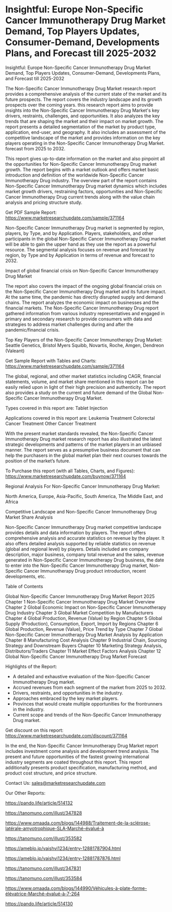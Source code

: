 # Insightful: Europe Non-Specific Cancer Immunotherapy Drug Market Demand, Top Players Updates, Consumer-Demand, Developments Plans, and Forecast till 2025-2032
Insightful: Europe Non-Specific Cancer Immunotherapy Drug Market Demand, Top Players Updates, Consumer-Demand, Developments Plans, and Forecast till 2025-2032

The Non-Specific Cancer Immunotherapy Drug Market research report provides a comprehensive analysis of the current state of the market and its future prospects. The report covers the industry landscape and its growth prospects over the coming years. this research report aims to provide insights into the Non-Specific Cancer Immunotherapy Drug Market's key drivers, restraints, challenges, and opportunities. It also analyzes the key trends that are shaping the market and their impact on market growth. The report presents a detailed segmentation of the market by product type, application, end-user, and geography. It also includes an assessment of the competitive landscape of the market and provides information on the key players operating in the Non-Specific Cancer Immunotherapy Drug Market. forecast from 2025 to 2032.

This report gives up-to-date information on the market and also pinpoint all the opportunities for Non-Specific Cancer Immunotherapy Drug market growth. The report begins with a market outlook and offers market basic introduction and definition of the worldwide Non-Specific Cancer Immunotherapy Drug industry. The overview part of the report contains Non-Specific Cancer Immunotherapy Drug market dynamics which includes market growth drivers, restraining factors, opportunities and Non-Specific Cancer Immunotherapy Drug current trends along with the value chain analysis and pricing structure study.

Get PDF Sample Report: https://www.marketresearchupdate.com/sample/371164

Non-Specific Cancer Immunotherapy Drug market is segmented by region, players, by Type, and by Application. Players, stakeholders, and other participants in the global Non-Specific Cancer Immunotherapy Drug market will be able to gain the upper hand as they use the report as a powerful resource. The segmental analysis focuses on revenue and forecast by region, by Type and by Application in terms of revenue and forecast to 2032.

Impact of global financial crisis on Non-Specific Cancer Immunotherapy Drug Market

The report also covers the impact of the ongoing global financial crisis on the Non-Specific Cancer Immunotherapy Drug market and its future impact. At the same time, the pandemic has directly disrupted supply and demand chains. The report analyzes the economic impact on businesses and the financial markets. The Non-Specific Cancer Immunotherapy Drug report gathered information from various industry representatives and engaged in primary and secondary research to provide consumers with data and strategies to address market challenges during and after the pandemic/financial crisis.

Top Key Players of the Non-Specific Cancer Immunotherapy Drug Market:
Seattle Genetics, Bristol Myers Squibb, Novartis, Roche, Amgen, Dendreon (Valeant)


Get Sample Report with Tables and Charts: https://www.marketresearchupdate.com/sample/371164

The global, regional, and other market statistics including CAGR, financial statements, volume, and market share mentioned in this report can be easily relied upon in light of their high precision and authenticity. The report also provides a study on the current and future demand of the Global Non-Specific Cancer Immunotherapy Drug Market.

Types covered in this report are:
Tablet
Injection


Applications covered in this report are:
Leukemia Treatment
Colorectal Cancer Treatment
Other Cancer Treatment


With the present market standards revealed, the Non-Specific Cancer Immunotherapy Drug market research report has also illustrated the latest strategic developments and patterns of the market players in an unbiased manner. The report serves as a presumptive business document that can help the purchasers in the global market plan their next courses towards the position of the market’s future.

To Purchase this report (with all Tables, Charts, and Figures): https://www.marketresearchupdate.com/buynow/371164

Regional Analysis For Non-Specific Cancer Immunotherapy Drug Market:

North America, Europe, Asia-Pacific, South America, The Middle East, and Africa

Competitive Landscape and Non-Specific Cancer Immunotherapy Drug Market Share Analysis

Non-Specific Cancer Immunotherapy Drug market competitive landscape provides details and data information by players. The report offers comprehensive analysis and accurate statistics on revenue by the player. It also offers detailed analysis supported by reliable statistics on revenue (global and regional level) by players. Details included are company description, major business, company total revenue and the sales, revenue generated in Non-Specific Cancer Immunotherapy Drug business, the date to enter into the Non-Specific Cancer Immunotherapy Drug market, Non-Specific Cancer Immunotherapy Drug product introduction, recent developments, etc.

Table of Contents

Global Non-Specific Cancer Immunotherapy Drug Market Report 2025
Chapter 1 Non-Specific Cancer Immunotherapy Drug Market Overview
Chapter 2 Global Economic Impact on Non-Specific Cancer Immunotherapy Drug Industry
Chapter 3 Global Market Competition by Manufacturers
Chapter 4 Global Production, Revenue (Value) by Region
Chapter 5 Global Supply (Production), Consumption, Export, Import by Regions
Chapter 6 Global Production, Revenue (Value), Price Trend by Type
Chapter 7 Global Non-Specific Cancer Immunotherapy Drug Market Analysis by Application
Chapter 8 Manufacturing Cost Analysis
Chapter 9 Industrial Chain, Sourcing Strategy and Downstream Buyers
Chapter 10 Marketing Strategy Analysis, Distributors/Traders
Chapter 11 Market Effect Factors Analysis
Chapter 12 Global Non-Specific Cancer Immunotherapy Drug Market Forecast

Highlights of the Report:

- A detailed and exhaustive evaluation of the Non-Specific Cancer Immunotherapy Drug market.
- Accrued revenues from each segment of the market from 2025 to 2032.
- Drivers, restraints, and opportunities in the industry.
- Approaches embraced by the key market players.
- Provinces that would create multiple opportunities for the frontrunners in the industry.
- Current scope and trends of the Non-Specific Cancer Immunotherapy Drug market.

Get discount on this report: https://www.marketresearchupdate.com/discount/371164

In the end, the Non-Specific Cancer Immunotherapy Drug Market report includes investment come analysis and development trend analysis. The present and future opportunities of the fastest growing international industry segments are coated throughout this report. This report additionally presents product specification, manufacturing method, and product cost structure, and price structure.

Contact Us:
sales@marketresearchupdate.com

Our Other Reports:

https://pando.life/article/514132

https://tanomuno.com/illust/347828

https://www.omaada.com/blogs/144988/Traitement-de-la-sclérose-latérale-amyotrophique-SLA-Marché-évalué-à

https://tanomuno.com/illust/353582

https://ameblo.jp/vaishvi1234/entry-12881787904.html

https://ameblo.jp/vaishvi1234/entry-12881787876.html

https://tanomuno.com/illust/347831

https://tanomuno.com/illust/353584

https://www.omaada.com/blogs/144990/Véhicules-à-plate-forme-élévatrice-Marché-évalué-à-7-264

https://pando.life/article/514130
